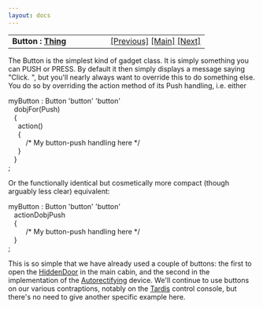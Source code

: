 ```yaml
---
layout: docs
---
```

<table width="100%" data-border="0" data-cellspacing="0"
data-cellpadding="3" data-bgcolor="#C0C0C0">
<colgroup>
<col style="width: 50%" />
<col style="width: 50%" />
</colgroup>
<tbody>
<tr>
<td style="text-align: left;"><strong>Button : <a
href="thing-introduction.html">Thing</a><br />
</strong></td>
<td style="text-align: right;"><a
href="gadgets-introduction.html">[Previous]</a> <a
href="generalintroduction.html">[Main]</a> <a
href="labeleddial.html">[Next]</a></td>
</tr>
</tbody>
</table>

  
The Button is the simplest kind of gadget class. It is simply something
you can PUSH or PRESS. By default it then simply displays a message
saying "Click. ", but you'll nearly always want to override this to do
something else. You do so by overriding the action method of its Push
handling, i.e. either  
  
myButton : Button 'button' 'button'   
   dobjFor(Push)  
   {  
     action()  
     {  
         /\* My button-push handling here \*/  
     }  
   }  
;  
  
Or the functionally identical but cosmetically more compact (though
arguably less clear) equivalent:  
  
myButton : Button 'button' 'button'   
   actionDobjPush  
   {       
         /\* My button-push handling here \*/  
   }  
;  
  
This is so simple that we have already used a couple of buttons: the
first to open the [HiddenDoor](hiddendoor.html#smallbrownbutton) in the
main cabin, and the second in the implementation of the
[Autorectifying](keyedcontainer.html#orangebutton) device. We'll continue
to use buttons on our various contraptions, notably on the
[Tardis](dynamiclocations.html) control console, but there's no need to
give another specific example here.  
  

